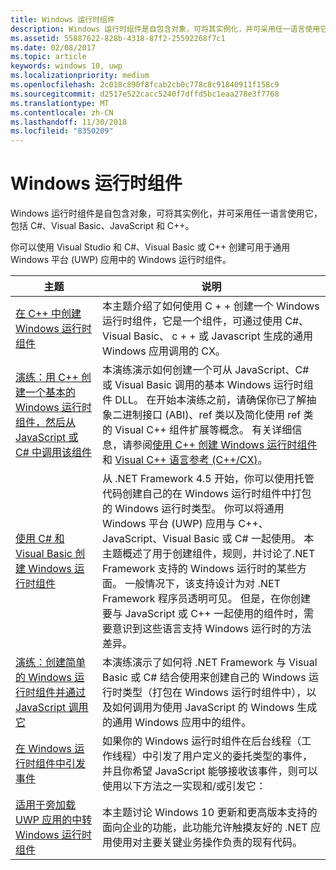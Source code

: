 ```yaml
---
title: Windows 运行时组件
description: Windows 运行时组件是自包含对象，可将其实例化，并可采用任一语言使用它，包括 C#、Visual Basic、JavaScript 和 C++。
ms.assetid: 55887622-828b-4318-87f2-25592268f7c1
ms.date: 02/08/2017
ms.topic: article
keywords: windows 10, uwp
ms.localizationpriority: medium
ms.openlocfilehash: 2c018c890f8fcab2cb0c778c8c91840911f158c9
ms.sourcegitcommit: d2517e522cacc5240f7dffd5bc1eaa278e3f7768
ms.translationtype: MT
ms.contentlocale: zh-CN
ms.lasthandoff: 11/30/2018
ms.locfileid: "8350209"
---
```

# <a name="windows-runtime-components"></a>Windows 运行时组件
Windows 运行时组件是自包含对象，可将其实例化，并可采用任一语言使用它，包括 C#、Visual Basic、JavaScript 和 C++。

你可以使用 Visual Studio 和 C#、Visual Basic 或 C++ 创建可用于通用 Windows 平台 (UWP) 应用中的 Windows 运行时组件。

| 主题 | 说明 |
|-------|-------------|
| [在 C++ 中创建 Windows 运行时组件](creating-windows-runtime-components-in-cpp.md) | 本主题介绍了如何使用 C + + 创建一个 Windows 运行时组件，它是一个组件，可通过使用 C#、 Visual Basic、 c + + 或 Javascript 生成的通用 Windows 应用调用的 CX。 |
| [演练：用 C++ 创建一个基本的 Windows 运行时组件，然后从 JavaScript 或 C# 中调用该组件](walkthrough-creating-a-basic-windows-runtime-component-in-cpp-and-calling-it-from-javascript-or-csharp.md) | 本演练演示如何创建一个可从 JavaScript、C# 或 Visual Basic 调用的基本 Windows 运行时组件 DLL。 在开始本演练之前，请确保你已了解抽象二进制接口 (ABI)、ref 类以及简化使用 ref 类的 Visual C++ 组件扩展等概念。 有关详细信息，请参阅[使用 C++ 创建 Windows 运行时组件](creating-windows-runtime-components-in-cpp.md)和 [Visual C++ 语言参考 (C++/CX)](https://msdn.microsoft.com/library/windows/apps/xaml/hh699871.aspx)。 |
| [使用 C# 和 Visual Basic 创建 Windows 运行时组件](creating-windows-runtime-components-in-csharp-and-visual-basic.md) | 从 .NET Framework 4.5 开始，你可以使用托管代码创建自己的在 Windows 运行时组件中打包的 Windows 运行时类型。 你可以将通用 Windows 平台 (UWP) 应用与 C++、JavaScript、Visual Basic 或 C# 一起使用。 本主题概述了用于创建组件，规则，并讨论了.NET Framework 支持的 Windows 运行时的某些方面。 一般情况下，该支持设计为对 .NET Framework 程序员透明可见。 但是，在你创建要与 JavaScript 或 C++ 一起使用的组件时，需要意识到这些语言支持 Windows 运行时的方法差异。 |
| [演练：创建简单的 Windows 运行时组件并通过 JavaScript 调用它](walkthrough-creating-a-simple-windows-runtime-component-and-calling-it-from-javascript.md) | 本演练演示了如何将 .NET Framework 与 Visual Basic 或 C# 结合使用来创建自己的 Windows 运行时类型（打包在 Windows 运行时组件中），以及如何调用为使用 JavaScript 的 Windows 生成的通用 Windows 应用中的组件。 |
| [在 Windows 运行时组件中引发事件](raising-events-in-windows-runtime-components.md) | 如果你的 Windows 运行时组件在后台线程（工作线程）中引发了用户定义的委托类型的事件，并且你希望 JavaScript 能够接收该事件，则可以使用以下方法之一实现和/或引发它： | 
| [适用于旁加载 UWP 应用的中转 Windows 运行时组件](brokered-windows-runtime-components-for-side-loaded-windows-store-apps.md) | 本主题讨论 Windows 10 更新和更高版本支持的面向企业的功能，此功能允许触摸友好的 .NET 应用使用对主要关键业务操作负责的现有代码。 |
